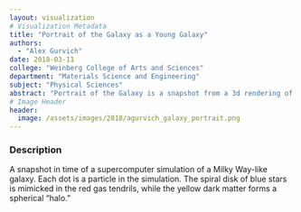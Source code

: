 ```yaml
---
layout: visualization
# Visualization Metadata
title: "Portrait of the Galaxy as a Young Galaxy"
authors:
  - "Alex Gurvich"
date: 2018-03-11
college: "Weinberg College of Arts and Sciences"
department: "Materials Science and Engineering"
subject: "Physical Sciences"
abstract: "Portrait of the Galaxy is a snapshot from a 3d rendering of a galaxy that displays the complex structure of the gas component of the simulation. This gas component is difficult to observe in real telescopes but with visualizations and simulations like these we can begin to understand how to probe the invisible part of the universe. This gas reservoir is what will eventually go on to become the visible stars, and by looking at the shadows the gas casts from the starlight of the surrounding galaxy we can understand its structure and composition. This visualization in particular highlights the smoothness of the background stars to the clumpiness of the gas they formed from."
# Image Header
header:
  image: /assets/images/2018/agurvich_galaxy_portrait.png
---
```

### Description
A snapshot in time of a supercomputer simulation of a Milky Way-like galaxy. Each dot is a particle in the simulation. The spiral disk of blue stars is mimicked in the red gas tendrils, while the yellow dark matter forms a spherical “halo.”
